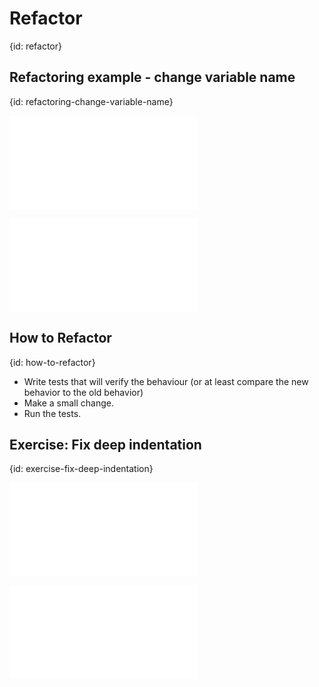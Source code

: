 # Refactor
{id: refactor}

## Refactoring example - change variable name
{id: refactoring-change-variable-name}

![](examples/refactor/bad_variable.py)

![](examples/refactor/good_variable.py)

## How to Refactor
{id: how-to-refactor}

* Write tests that will verify the behaviour (or at least compare the new behavior to the old behavior)
* Make a small change.
* Run the tests.

## Exercise: Fix deep indentation
{id: exercise-fix-deep-indentation}

![](examples/refactor/remove_deep_indentation.py)

![](examples/refactor/count_dna_bases.py)
